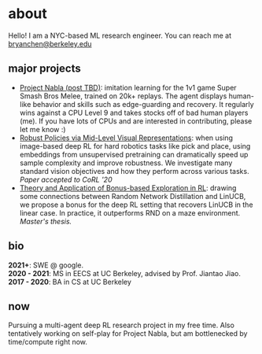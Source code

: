 # about
Hello! I am a NYC-based ML research engineer. You can reach me at bryanchen@berkeley.edu
## major projects
- [Project Nabla (post TBD)](https://twitch.tv/rakkob): imitation learning for the 1v1 game Super Smash Bros Melee, trained on 20k+ replays. The agent displays human-like behavior and skills such as edge-guarding and recovery. It regularly wins against a CPU Level 9 and takes stocks off of bad human players (me). If you have lots of CPUs and are interested in contributing, please let me know :)
- [Robust Policies via Mid-Level Visual Representations](https://arxiv.org/abs/2011.06698): when using image-based deep RL for hard robotics tasks like pick and place, using embeddings from unsupervised pretraining can dramatically speed up sample complexity and improve robustness. We investigate many standard vision objectives and how they perform across various tasks. _Paper accepted to CoRL '20_
- [Theory and Application of Bonus-based Exploration in RL](https://www2.eecs.berkeley.edu/Pubs/TechRpts/2021/EECS-2021-57.pdf): drawing some connections between Random Network Distillation and LinUCB, we propose a bonus for the deep RL setting that recovers LinUCB in the linear case. In practice, it outperforms RND on a maze environment. _Master's thesis._

## bio
**2021+**: SWE @ google.   
**2020 - 2021**: MS in EECS at UC Berkeley, advised by Prof. Jiantao Jiao.     
**2017 - 2020**: BA in CS at UC Berkeley    
## now
Pursuing a multi-agent deep RL research project in my free time. Also tentatively working on self-play for Project Nabla, but am bottlenecked by time/compute right now. 
